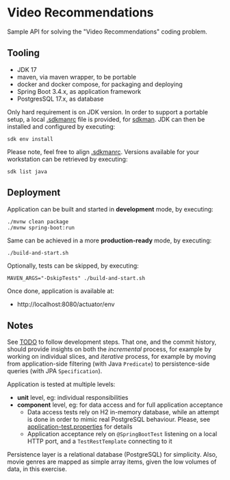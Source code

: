 # Video Recommendations

Sample API for solving the "Video Recommendations" coding problem.

## Tooling

* JDK 17
* maven, via maven wrapper, to be portable
* docker and docker compose, for packaging and deploying
* Spring Boot 3.4.x, as application framework
* PostgresSQL 17.x, as database

Only hard requirement is on JDK version. In order to support a portable setup, a local [.sdkmanrc](./.sdkmanrc) file is provided, 
for [sdkman](https://sdkman.io/). JDK can then be installed and configured by executing:

```shell
sdk env install
```

Please note, feel free to align [.sdkmanrc](./.sdkmanrc). Versions available for your workstation can be retrieved by executing:

```shell
sdk list java
```

## Deployment

Application can be built and started in **development** mode, by executing:

```shell
./mvnw clean package
./mvnw spring-boot:run
```

Same can be achieved in a more **production-ready** mode, by executing:

```shell
./build-and-start.sh
```

Optionally, tests can be skipped, by executing:

```shell
MAVEN_ARGS="-DskipTests" ./build-and-start.sh
```

Once done, application is available at:
* http://localhost:8080/actuator/env

## Notes

See [TODO](TODO.md) to follow development steps. That one, and the commit history, should provide insights on both the 
_incremental_ process, for example by working on individual slices, and _iterative_ process, for example by moving from
application-side filtering (with Java `Predicate`) to persistence-side queries (with JPA `Specification`).

Application is tested at multiple levels:
* **unit** level, eg: individual responsibilities
* **component** level, eg: for data access and for full application acceptance 
  * Data access tests rely on H2 in-memory database, while an attempt is done in order to mimic real PostgreSQL behaviour. Please, see [application-test.properties](src/test/resources/application-test.properties) for details
  * Application acceptance rely on `@SpringBootTest` listening on a local HTTP port, and a `TestRestTemplate` connecting to it

Persistence layer is a relational database (PostgreSQL) for simplicity. Also, movie genres are mapped as simple array items, 
given the low volumes of data, in this exercise.